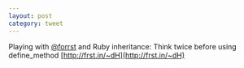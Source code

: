 ```yaml
---
layout: post
category: tweet
---
```

Playing with [@forrst](http://twitter.com/forrst) and Ruby inheritance: Think twice before using define_method [http://frst.in/~dH](http://frst.in/~dH)
